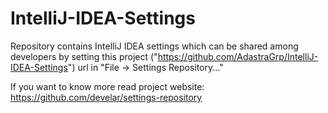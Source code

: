 # IntelliJ-IDEA-Settings
Repository contains IntelliJ IDEA settings which can be shared among developers by setting this project ("https://github.com/AdastraGrp/IntelliJ-IDEA-Settings") url in "File -> Settings Repository..."

If you want to know more read project website: https://github.com/develar/settings-repository
